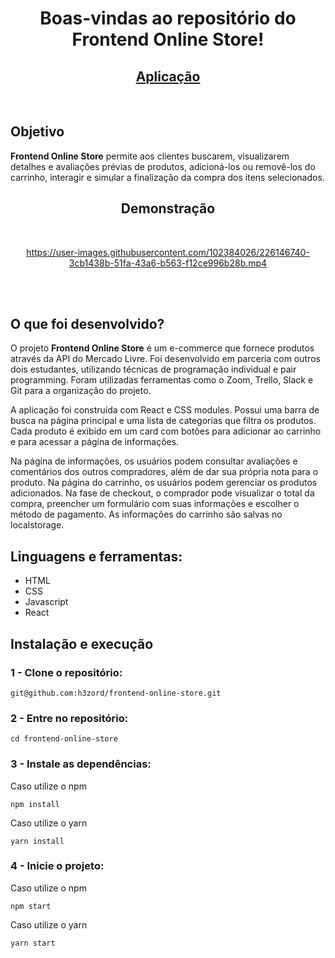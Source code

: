 <h1 align="center">Boas-vindas ao repositório do Frontend Online Store!</h1>

<h2 align="center">
  <a href="https://h3zord.github.io/frontend-online-store" target="_blank">
    Aplicação
  </a>
</h2>
<br/>

## Objetivo

<strong>Frontend Online Store</strong> permite aos clientes buscarem, visualizarem detalhes e avaliações prévias de produtos, adicioná-los ou removê-los do carrinho, interagir e simular a finalização da compra dos itens selecionados.

<h2 align="center">Demonstração</h2>
<br/>

<div align="center">

https://user-images.githubusercontent.com/102384026/226146740-3cb1438b-51fa-43a6-b563-f12ce996b28b.mp4

</div>

<br/>
<br/>

## O que foi desenvolvido?

O projeto <strong>Frontend Online Store</strong> é um e-commerce que fornece produtos através da API do Mercado Livre. Foi desenvolvido em parceria com outros dois estudantes, utilizando técnicas de programação individual e pair programming. Foram utilizadas ferramentas como o Zoom, Trello, Slack e Git para a organização do projeto.

A aplicação foi construída com React e CSS modules. Possui uma barra de busca na página principal e uma lista de categorias que filtra os produtos. Cada produto é exibido em um card com botões para adicionar ao carrinho e para acessar a página de informações.

Na página de informações, os usuários podem consultar avaliações e comentários dos outros compradores, além de dar sua própria nota para o produto. Na página do carrinho, os usuários podem gerenciar os produtos adicionados. Na fase de checkout, o comprador pode visualizar o total da compra, preencher um formulário com suas informações e escolher o método de pagamento. As informações do carrinho são salvas no localstorage.

## Linguagens e ferramentas:
- HTML
- CSS
- Javascript
- React

## Instalação e execução

### 1 - Clone o repositório:
```
git@github.com:h3zord/frontend-online-store.git
```

### 2 - Entre no repositório:
```
cd frontend-online-store
```

### 3 - Instale as dependências:
Caso utilize o npm
```
npm install
```
Caso utilize o yarn
```
yarn install
```

### 4 - Inicie o projeto:
Caso utilize o npm
```
npm start
```
Caso utilize o yarn
```
yarn start
```
